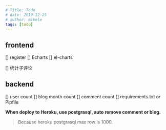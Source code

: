 ```yaml
---
# Title: Todo
# date: 2019-12-25
# author: mikele
tags: [todo]
---
```


## frontend

[] register
[] Echarts
    [] el-charts

[] 统计子评论

## backend

[] user count
[] blog month count
[] comment count
[] requirements.txt or Pipfile

**When deploy to Heroku, use postgrasql, auto remove comment or blog.**

>Because heroku postgrasql max row is 1000.